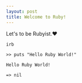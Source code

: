 ```yaml
---
layout: post
title: Welcome to Ruby!
---
```

Let's to be Rubyist.♥


    irb

    >> puts "Hello Ruby World!"

    Hello Ruby World!

    => nil

